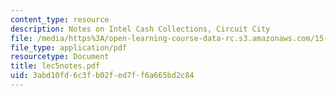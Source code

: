 ```yaml
---
content_type: resource
description: Notes on Intel Cash Collections, Circuit City
file: /media/https%3A/open-learning-course-data-rc.s3.amazonaws.com/15-514-financial-and-managerial-accounting-summer-2003/3abd10fd6c3fb02fed7ff6a665bd2c84_lec5notes.pdf
file_type: application/pdf
resourcetype: Document
title: lec5notes.pdf
uid: 3abd10fd-6c3f-b02f-ed7f-f6a665bd2c84
---
```

